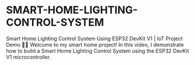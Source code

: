 # SMART-HOME-LIGHTING-CONTROL-SYSTEM
Smart Home Lighting Control System Using ESP32 DevKit V1 | IoT Project Demo 🏡💡  Welcome to my smart home project! In this video, I demonstrate how to build a Smart Home Lighting Control System using the ESP32 DevKit V1 microcontroller.
